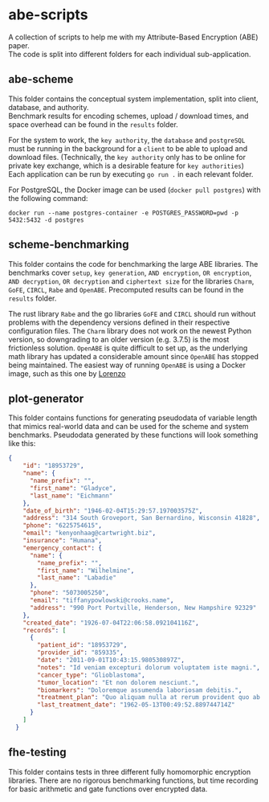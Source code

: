 # abe-scripts
A collection of scripts to help me with my Attribute-Based Encryption (ABE) paper.  
The code is split into different folders for each individual sub-application.
## abe-scheme
This folder contains the conceptual system implementation, split into client, database, and authority.  
Benchmark results for encoding schemes, upload / download times, and space overhead can be found in the `results` folder.

For the system to work, the `key authority`, the `database` and `postgreSQL` must be running in the background for a `client` to be able to upload and download files.
(Technically, the `key authority` only has to be online for private key exchange, which is a desirable feature for `key authorities`)
Each application can be run by executing `go run .` in each relevant folder.

For PostgreSQL, the Docker image can be used (`docker pull postgres`) with the following command:
```
docker run --name postgres-container -e POSTGRES_PASSWORD=pwd -p 5432:5432 -d postgres
```


## scheme-benchmarking
This folder contains the code for benchmarking the large ABE libraries.
The benchmarks cover `setup`, `key generation`, `AND encryption`, `OR encryption`, `AND decryption`, `OR decryption` and `ciphertext size` for the libraries `Charm`, `GoFE`, `CIRCL`, `Rabe` and `OpenABE`.
Precomputed results can be found in the `results` folder.

The rust library `Rabe` and the go libraries `GoFE` and `CIRCL` should run without problems with the dependency versions defined in their respective configuration files.
The `Charm` library does not work on the newest Python version, so downgrading to an older version (e.g. 3.7.5) is the most frictionless solution.
`OpenABE` is quite difficult to set up, as the underlying math library has updated a considerable amount since `OpenABE` has stopped being maintained. The easiest way of running `OpenABE` is using a Docker image,
such as this one by [Lorenzo](https://github.com/lorenzo1300/openabe)
## plot-generator
This folder contains functions for generating pseudodata of variable length that mimics real-world data and can be used for the scheme and system benchmarks.
Pseudodata generated by these functions will look something like this:
```json
{
    "id": "18953729",
    "name": {
      "name_prefix": "",
      "first_name": "Gladyce",
      "last_name": "Eichmann"
    },
    "date_of_birth": "1946-02-04T15:29:57.197003575Z",
    "address": "314 South Groveport, San Bernardino, Wisconsin 41828",
    "phone": "6225754615",
    "email": "kenyonhaag@cartwright.biz",
    "insurance": "Humana",
    "emergency_contact": {
      "name": {
        "name_prefix": "",
        "first_name": "Wilhelmine",
        "last_name": "Labadie"
      },
      "phone": "5073005250",
      "email": "tiffanypowlowski@crooks.name",
      "address": "990 Port Portville, Henderson, New Hampshire 92329"
    },
    "created_date": "1926-07-04T22:06:58.092104116Z",
    "records": [
      {
        "patient_id": "18953729",
        "provider_id": "859335",
        "date": "2011-09-01T10:43:15.980530897Z",
        "notes": "Id veniam excepturi dolorum voluptatem iste magni.",
        "cancer_type": "Glioblastoma",
        "tumor_location": "Et non dolorem nesciunt.",
        "biomarkers": "Doloremque assumenda laboriosam debitis.",
        "treatment_plan": "Quo aliquam nulla at rerum provident quo ab repudiandae fuga itaque facere modi eveniet id sit quidem quod et.",
        "last_treatment_date": "1962-05-13T00:49:52.889744714Z"
      }
    ]
  }
```
## fhe-testing
This folder contains tests in three different fully homomorphic encryption libraries. There are no rigorous benchmarking functions, but time recording for basic arithmetic and gate functions over encrypted data.
